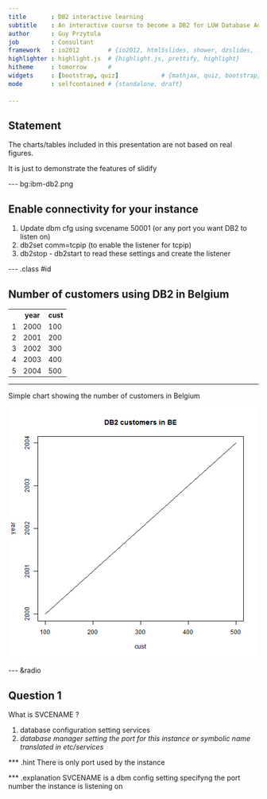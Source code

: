 ```yaml
---
title       : DB2 interactive learning 
subtitle    : An interactive course to become a DB2 for LUW Database Administrator
author      : Guy Przytula
job         : Consultant 
framework   : io2012        # {io2012, html5slides, shower, dzslides, ...}
highlighter : highlight.js  # {highlight.js, prettify, highlight}
hitheme     : tomorrow      # 
widgets     : [bootstrap, quiz]            # {mathjax, quiz, bootstrap}
mode        : selfcontained # {standalone, draft}

---
```


## Statement

The charts/tables included in this presentation are not based on real figures.

It is just to demonstrate the features of slidify

--- bg:ibm-db2.png

## Enable connectivity  for your instance

1. Update dbm cfg using svcename 50001   (or any port you want DB2 to listen on)
2. db2set comm=tcpip     (to enable the listener for tcpip)
3. db2stop - db2start to read these settings and create the listener

--- .class #id 

## Number of customers using DB2 in Belgium

<!-- html table generated in R 3.1.1 by xtable 1.7-3 package -->
<!-- Sat Aug 16 10:10:54 2014 -->
<TABLE class:mytable>
<TR> <TH>  </TH> <TH> year </TH> <TH> cust </TH>  </TR>
  <TR> <TD align="right"> 1 </TD> <TD> 2000 </TD> <TD> 100 </TD> </TR>
  <TR> <TD align="right"> 2 </TD> <TD> 2001 </TD> <TD> 200 </TD> </TR>
  <TR> <TD align="right"> 3 </TD> <TD> 2002 </TD> <TD> 300 </TD> </TR>
  <TR> <TD align="right"> 4 </TD> <TD> 2003 </TD> <TD> 400 </TD> </TR>
  <TR> <TD align="right"> 5 </TD> <TD> 2004 </TD> <TD> 500 </TD> </TR>
   </TABLE>

---

Simple chart showing the number of customers in Belgium

![plot of chunk unnamed-chunk-2](assets/fig/unnamed-chunk-2.png) 

--- &radio
## Question 1

What is SVCENAME ?

1. database configuration setting services
2. _database manager setting the port for this instance or symbolic name translated in etc/services_

*** .hint
There is only port used by the instance

*** .explanation
SVCENAME is a dbm config setting specifyng the port number the instance is listening on




